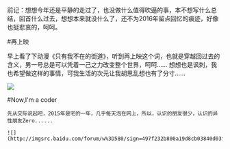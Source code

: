 前记：想想今年还是平静的走过了，也没做什么值得吹逼的事，本不想写什么总结，回首什么过去，想想本来就没什么了，还不为2016年留点回忆的痕迹，好像
也挺悲哀的，呵呵。

#再上映

早上看了下动漫《只有我不在的街道》，听到再上映这个词，也就是穿越回过去的含义，男一号总是可以凭着一己之力改变整个世界，呵呵......
想想也是讽刺，我也希望做这样的事情，可我生活的次元让我胡思乱想也有了分寸......



![](http://img15.poco.cn/mypoco/myphoto/20131222/13/54674565201312221327161684091444273_019.jpg)

#Now,I'm a coder


    先从交际说起吧，2015年是宅的一年，几乎每天泡在网上，所以，认识的朋友很少，认识的异性朋友Zero......
    
    ![](http://imgsrc.baidu.com/forum/w%3D580/sign=497f232b800a19d8cb03840d03fb82c9/8794a4c27d1ed21b8b34547fad6eddc450da3fae.jpg)
    






